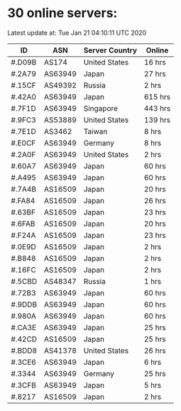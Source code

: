 # 30 online servers:

Latest update at: Tue Jan 21 04:10:11 UTC 2020

| ID | ASN | Server Country | Online |
| -- | --- | -------------- | ------ |
| #.D09B | AS174 | United States | 16 hrs |
| #.2A79 | AS63949 | Japan | 27 hrs |
| #.15CF | AS49392 | Russia | 2 hrs |
| #.42A0 | AS63949 | Japan | 615 hrs |
| #.7F1D | AS63949 | Singapore | 443 hrs |
| #.9FC3 | AS53889 | United States | 139 hrs |
| #.7E1D | AS3462 | Taiwan | 8 hrs |
| #.E0CF | AS63949 | Germany | 8 hrs |
| #.2A0F | AS63949 | United States | 2 hrs |
| #.60A7 | AS63949 | Japan | 60 hrs |
| #.A495 | AS63949 | Japan | 60 hrs |
| #.7A4B | AS16509 | Japan | 20 hrs |
| #.FA84 | AS16509 | Japan | 26 hrs |
| #.63BF | AS16509 | Japan | 23 hrs |
| #.6FAB | AS16509 | Japan | 20 hrs |
| #.F24A | AS16509 | Japan | 23 hrs |
| #.0E9D | AS16509 | Japan | 2 hrs |
| #.B848 | AS16509 | Japan | 2 hrs |
| #.16FC | AS16509 | Japan | 2 hrs |
| #.5CBD | AS48347 | Russia | 1 hrs |
| #.72B3 | AS63949 | Japan | 60 hrs |
| #.9DDB | AS63949 | Japan | 60 hrs |
| #.980A | AS63949 | Japan | 60 hrs |
| #.CA3E | AS63949 | Japan | 25 hrs |
| #.42CD | AS16509 | Japan | 25 hrs |
| #.BDD8 | AS41378 | United States | 26 hrs |
| #.3CE6 | AS63949 | Japan | 6 hrs |
| #.3344 | AS63949 | Germany | 25 hrs |
| #.3CFB | AS63949 | Japan | 5 hrs |
| #.8217 | AS16509 | Japan | 2 hrs |

